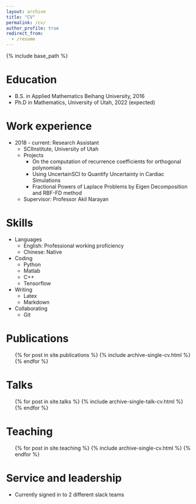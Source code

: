 ```yaml
---
layout: archive
title: "CV"
permalink: /cv/
author_profile: true
redirect_from:
  - /resume
---
```


{% include base_path %}

Education
======
* B.S. in Applied Mathematics Beihang University, 2016
* Ph.D in Mathematics, University of Utah, 2022 (expected)

Work experience
======
* 2018 - current: Research Assistant
  * SCIInstitute, University of Utah
  * Projects
    * On the computation of recurrence coefficients for orthogonal polynomials
    * Using UncertainSCI to Quantify Uncertainty in Cardiac Simulations
    * Fractional Powers of Laplace Problems by Eigen Decomposition and RBF-FD method
  * Supervisor: Professor Akil Narayan
  
Skills
======
* Languages
  * English: Professional working proficiency
  * Chinese: Native
* Coding
  * Python
  * Matlab
  * C++
  * Tensorflow
* Writing
  * Latex
  * Markdown
* Collaborating
  * Git

Publications
======
  <ul>{% for post in site.publications %}
    {% include archive-single-cv.html %}
  {% endfor %}</ul>
  
Talks
======
  <ul>{% for post in site.talks %}
    {% include archive-single-talk-cv.html %}
  {% endfor %}</ul>
  
Teaching
======
  <ul>{% for post in site.teaching %}
    {% include archive-single-cv.html %}
  {% endfor %}</ul>
  
Service and leadership
======
* Currently signed in to 2 different slack teams

